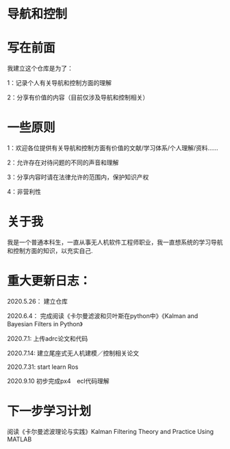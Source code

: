 # 导航和控制

# 写在前面

我建立这个仓库是为了：

1：记录个人有关导航和控制方面的理解

2：分享有价值的内容（目前仅涉及导航和控制相关）

# 一些原则

1：欢迎各位提供有关导航和控制方面有价值的文献/学习体系/个人理解/资料......

2：允许存在对待问题的不同的声音和理解

3：分享内容时请在法律允许的范围内，保护知识产权

4：非营利性

# 关于我

我是一个普通本科生，一直从事无人机软件工程师职业，我一直想系统的学习导航和控制方面的知识，以充实自己.

# 重大更新日志：

2020.5.26：   建立仓库

2020.6.4：    完成阅读《卡尔曼滤波和贝叶斯在python中》《Kalman and Bayesian Filters in Python》

2020.7.1:     上传adrc论文和代码

2020.7.14:    建立尾座式无人机建模／控制相关论文

2020.7.31:    start learn Ros

2020.9.10     初步完成px4　ecl代码理解

# 下一步学习计划

阅读《卡尔曼滤波理论与实践》Kalman Filtering Theory and Practice Using MATLAB
